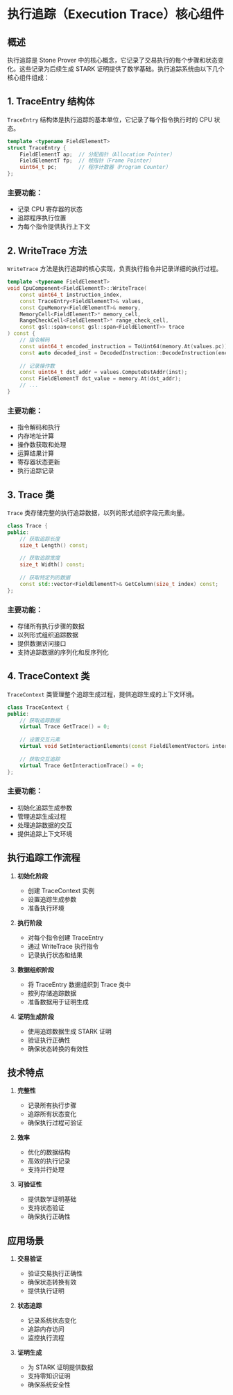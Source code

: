 # 执行追踪（Execution Trace）核心组件

## 概述

执行追踪是 Stone Prover 中的核心概念，它记录了交易执行的每个步骤和状态变化。这些记录为后续生成 STARK 证明提供了数学基础。执行追踪系统由以下几个核心组件组成：

## 1. TraceEntry 结构体

`TraceEntry` 结构体是执行追踪的基本单位，它记录了每个指令执行时的 CPU 状态。

```cpp
template <typename FieldElementT>
struct TraceEntry {
    FieldElementT ap;  // 分配指针（Allocation Pointer）
    FieldElementT fp;  // 帧指针（Frame Pointer）
    uint64_t pc;       // 程序计数器（Program Counter）
};
```

### 主要功能：
- 记录 CPU 寄存器的状态
- 追踪程序执行位置
- 为每个指令提供执行上下文

## 2. WriteTrace 方法

`WriteTrace` 方法是执行追踪的核心实现，负责执行指令并记录详细的执行过程。

```cpp
template <typename FieldElementT>
void CpuComponent<FieldElementT>::WriteTrace(
    const uint64_t instruction_index,
    const TraceEntry<FieldElementT>& values,
    const CpuMemory<FieldElementT>& memory,
    MemoryCell<FieldElementT>* memory_cell,
    RangeCheckCell<FieldElementT>* range_check_cell,
    const gsl::span<const gsl::span<FieldElementT>> trace
) const {
    // 指令解码
    const uint64_t encoded_instruction = ToUint64(memory.At(values.pc));
    const auto decoded_inst = DecodedInstruction::DecodeInstruction(encoded_instruction);
    
    // 记录操作数
    const uint64_t dst_addr = values.ComputeDstAddr(inst);
    const FieldElementT dst_value = memory.At(dst_addr);
    // ...
}
```

### 主要功能：
- 指令解码和执行
- 内存地址计算
- 操作数获取和处理
- 运算结果计算
- 寄存器状态更新
- 执行追踪记录

## 3. Trace 类

`Trace` 类存储完整的执行追踪数据，以列的形式组织字段元素向量。

```cpp
class Trace {
public:
    // 获取追踪长度
    size_t Length() const;
    
    // 获取追踪宽度
    size_t Width() const;
    
    // 获取特定列的数据
    const std::vector<FieldElementT>& GetColumn(size_t index) const;
};
```

### 主要功能：
- 存储所有执行步骤的数据
- 以列形式组织追踪数据
- 提供数据访问接口
- 支持追踪数据的序列化和反序列化

## 4. TraceContext 类

`TraceContext` 类管理整个追踪生成过程，提供追踪生成的上下文环境。

```cpp
class TraceContext {
public:
    // 获取追踪数据
    virtual Trace GetTrace() = 0;
    
    // 设置交互元素
    virtual void SetInteractionElements(const FieldElementVector& interaction_elms) = 0;
    
    // 获取交互追踪
    virtual Trace GetInteractionTrace() = 0;
};
```

### 主要功能：
- 初始化追踪生成参数
- 管理追踪生成过程
- 处理追踪数据的交互
- 提供追踪上下文环境

## 执行追踪工作流程

1. **初始化阶段**
   - 创建 TraceContext 实例
   - 设置追踪生成参数
   - 准备执行环境

2. **执行阶段**
   - 对每个指令创建 TraceEntry
   - 通过 WriteTrace 执行指令
   - 记录执行状态和结果

3. **数据组织阶段**
   - 将 TraceEntry 数据组织到 Trace 类中
   - 按列存储追踪数据
   - 准备数据用于证明生成

4. **证明生成阶段**
   - 使用追踪数据生成 STARK 证明
   - 验证执行正确性
   - 确保状态转换的有效性

## 技术特点

1. **完整性**
   - 记录所有执行步骤
   - 追踪所有状态变化
   - 确保执行过程可验证

2. **效率**
   - 优化的数据结构
   - 高效的执行记录
   - 支持并行处理

3. **可验证性**
   - 提供数学证明基础
   - 支持状态验证
   - 确保执行正确性

## 应用场景

1. **交易验证**
   - 验证交易执行正确性
   - 确保状态转换有效
   - 提供执行证明

2. **状态追踪**
   - 记录系统状态变化
   - 追踪内存访问
   - 监控执行流程

3. **证明生成**
   - 为 STARK 证明提供数据
   - 支持零知识证明
   - 确保系统安全性
